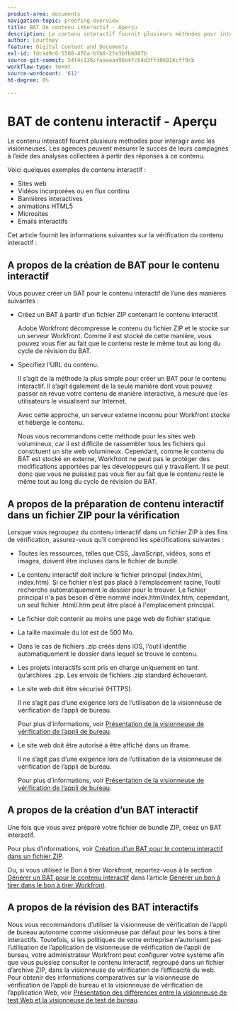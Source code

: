 ```yaml
---
product-area: documents
navigation-topic: proofing-overview
title: BAT de contenu interactif - Aperçu
description: Le contenu interactif fournit plusieurs méthodes pour interagir avec les visionneuses. Les agences peuvent mesurer le succès de leurs campagnes à l’aide des analyses collectées à partir des réponses à ce contenu.
author: Courtney
feature: Digital Content and Documents
exl-id: fdcad9c6-5508-476a-bfb8-2fe3bfbb007b
source-git-commit: 54f4c136cfaaaaaa90a4fc64d3ffd06816cff9cb
workflow-type: tm+mt
source-wordcount: '612'
ht-degree: 0%

---
```


# BAT de contenu interactif - Aperçu

Le contenu interactif fournit plusieurs méthodes pour interagir avec les visionneuses. Les agences peuvent mesurer le succès de leurs campagnes à l’aide des analyses collectées à partir des réponses à ce contenu.

Voici quelques exemples de contenu interactif :

* Sites web
* Vidéos incorporées ou en flux continu
* Bannières interactives
* animations HTML5
* Microsites
* Emails interactifs

Cet article fournit les informations suivantes sur la vérification du contenu interactif :

## A propos de la création de BAT pour le contenu interactif

Vous pouvez créer un BAT pour le contenu interactif de l’une des manières suivantes :

* Créez un BAT à partir d’un fichier ZIP contenant le contenu interactif.

   Adobe Workfront décompresse le contenu du fichier ZIP et le stocke sur un serveur Workfront. Comme il est stocké de cette manière, vous pouvez vous fier au fait que le contenu reste le même tout au long du cycle de révision du BAT.

* Spécifiez l’URL du contenu.

   Il s’agit de la méthode la plus simple pour créer un BAT pour le contenu interactif. Il s’agit également de la seule manière dont vous pouvez passer en revue votre contenu de manière interactive, à mesure que les utilisateurs le visualisent sur Internet.

   Avec cette approche, un serveur externe inconnu pour Workfront stocke et héberge le contenu.

   Nous vous recommandons cette méthode pour les sites web volumineux, car il est difficile de rassembler tous les fichiers qui constituent un site web volumineux. Cependant, comme le contenu du BAT est stocké en externe, Workfront ne peut pas le protéger des modifications apportées par les développeurs qui y travaillent. Il se peut donc que vous ne puissiez pas vous fier au fait que le contenu reste le même tout au long du cycle de révision du BAT.

## A propos de la préparation de contenu interactif dans un fichier ZIP pour la vérification

Lorsque vous regroupez du contenu interactif dans un fichier ZIP à des fins de vérification, assurez-vous qu’il comprend les spécifications suivantes :

* Toutes les ressources, telles que CSS, JavaScript, vidéos, sons et images, doivent être incluses dans le fichier de bundle.
* Le contenu interactif doit inclure le fichier principal (index.html, index.htm). Si ce fichier n’est pas placé à l’emplacement racine, l’outil recherche automatiquement le dossier pour le trouver. Le fichier principal n&#39;a pas besoin d&#39;être nommé index.html/index.htm, cependant, un seul fichier .html/.htm peut être placé à l&#39;emplacement principal.
* Le fichier doit contenir au moins une page web de fichier statique.
* La taille maximale du lot est de 500 Mo.
* Dans le cas de fichiers .zip créés dans iOS, l’outil identifie automatiquement le dossier dans lequel se trouve le contenu.
* Les projets interactifs sont pris en charge uniquement en tant qu’archives .zip. Les envois de fichiers .zip standard échoueront.
* Le site web doit être sécurisé (HTTPS).

   Il ne s’agit pas d’une exigence lors de l’utilisation de la visionneuse de vérification de l’appli de bureau.

   Pour plus d’informations, voir [Présentation de la visionneuse de vérification de l’appli de bureau](../../../workfront-proof/wp-work-proofsfiles/review-proofs-dpv/destop-proofing-viewer.md).

* Le site web doit être autorisé à être affiché dans un iframe.

   Il ne s’agit pas d’une exigence lors de l’utilisation de la visionneuse de vérification de l’appli de bureau.

   Pour plus d’informations, voir [Présentation de la visionneuse de vérification de l’appli de bureau](../../../workfront-proof/wp-work-proofsfiles/review-proofs-dpv/destop-proofing-viewer.md).

## A propos de la création d’un BAT interactif

Une fois que vous avez préparé votre fichier de bundle ZIP, créez un BAT interactif.

Pour plus d’informations, voir [Création d’un BAT pour le contenu interactif dans un fichier ZIP](../../../review-and-approve-work/proofing/creating-proofs-within-workfront/generate-proof-interactive-content-.md).

Ou, si vous utilisez le Bon à tirer Workfront, reportez-vous à la section [Générer un BAT pour le contenu interactif](../../../workfront-proof/wp-work-proofsfiles/create-proofs-and-files/generate-proofs.md#generati) dans l’article [Générer un bon à tirer dans le bon à tirer Workfront](../../../workfront-proof/wp-work-proofsfiles/create-proofs-and-files/generate-proofs.md).

## A propos de la révision des BAT interactifs

Nous vous recommandons d’utiliser la visionneuse de vérification de l’appli de bureau autonome comme visionneuse par défaut pour les bons à tirer interactifs. Toutefois, si les politiques de votre entreprise n’autorisent pas l’utilisation de l’application de visionneuse de vérification de l’appli de bureau, votre administrateur Workfront peut configurer votre système afin que vous puissiez consulter le contenu interactif, regroupé dans un fichier d’archive ZIP, dans la visionneuse de vérification de l’efficacité du web. Pour obtenir des informations comparatives sur la visionneuse de vérification de l’appli de bureau et la visionneuse de vérification de l’application Web, voir [Présentation des différences entre la visionneuse de test Web et la visionneuse de test de bureau](../../../review-and-approve-work/proofing/proofing-overview/understand-differences-between-web-viewer.md).

